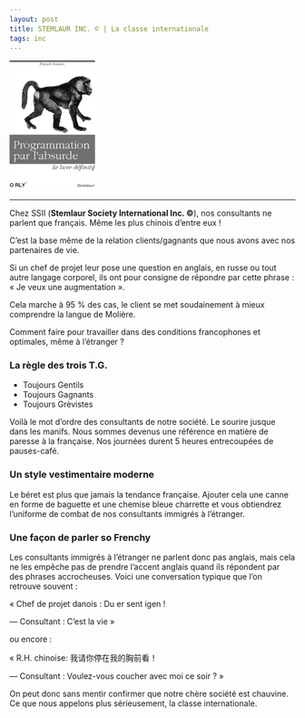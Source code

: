```yaml
---
layout: post
title: STEMLAUR INC. © | La classe internationale
tags: inc
---
```


<img src="/assets/images/programmation-par-l-absurde.png" width="30%" class="center">

---

Chez SSII (**Stemlaur Society International Inc. ©**), nos consultants ne parlent que français. Même les plus chinois d’entre eux !

<!--more-->

C’est la base même de la relation clients/gagnants que nous avons avec nos partenaires de vie.

Si un chef de projet leur pose une question en anglais, en russe ou tout autre langage corporel, ils ont pour consigne de répondre par cette phrase : « Je veux une augmentation ».

Cela marche à 95 % des cas, le client se met soudainement à mieux comprendre la langue de Molière.

Comment faire pour travailler dans des conditions francophones et optimales, même à l’étranger ?

### La règle des trois T.G.

* Toujours Gentils
* Toujours Gagnants
* Toujours Grèvistes

Voilà le mot d’ordre des consultants de notre société. Le sourire jusque dans les manifs. Nous sommes devenus une référence en matière de paresse à la française. Nos journées durent 5 heures entrecoupées de pauses-café.

### Un style vestimentaire moderne

Le béret est plus que jamais la tendance française. Ajouter cela une canne en forme de baguette et une chemise bleue charrette et vous obtiendrez l’uniforme de combat de nos consultants immigrés à l’étranger.

### Une façon de parler so Frenchy

Les consultants immigrés à l’étranger ne parlent donc pas anglais, mais cela ne les empêche pas de prendre l’accent anglais quand ils répondent par des phrases accrocheuses. Voici une conversation typique que l’on retrouve souvent :

« Chef de projet danois : Du er sent igen !

— Consultant : C’est la vie »

ou encore :

« R.H. chinoise: 我请你停在我的胸前看！

— Consultant : Voulez-vous coucher avec moi ce soir ? »

On peut donc sans mentir confirmer que notre chère société est chauvine. Ce que nous appelons plus sérieusement, la classe internationale.
